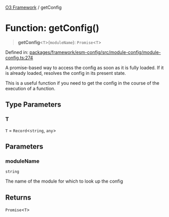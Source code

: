 [O3 Framework](../API.md) / getConfig

# Function: getConfig()

> **getConfig**\<`T`\>(`moduleName`): `Promise`\<`T`\>

Defined in: [packages/framework/esm-config/src/module-config/module-config.ts:274](https://github.com/habeshabro/openmrs-esm-core/blob/main/packages/framework/esm-config/src/module-config/module-config.ts#L274)

A promise-based way to access the config as soon as it is fully loaded.
If it is already loaded, resolves the config in its present state.

This is a useful function if you need to get the config in the course
of the execution of a function.

## Type Parameters

### T

`T` = `Record`\<`string`, `any`\>

## Parameters

### moduleName

`string`

The name of the module for which to look up the config

## Returns

`Promise`\<`T`\>
